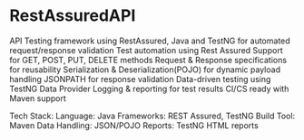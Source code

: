 # RestAssuredAPI
API Testing framework using RestAssured, Java and TestNG for automated request/response validation
Test automation using Rest Assured
Support for GET, POST, PUT, DELETE methods
Request & Response specifications for reusability
Serialization & Deserialization(POJO) for dynamic payload handling
JSONPATH for response validation
Data-driven testing using TestNG Data Provider
Logging & reporting for test results
CI/CS ready with Maven support

Tech Stack:
Language: Java
Frameworks: REST Assured, TestNG
Build Tool: Maven
Data Handling: JSON/POJO
Reports: TestNG HTML reports
